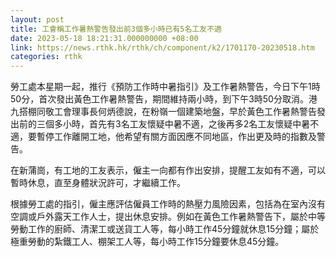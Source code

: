 ```yaml
---
layout: post
title: 工會稱工作暑熱警告發出前3個多小時已有5名工友不適
date: 2023-05-18 18:21:31.000000000 +08:00
link: https://news.rthk.hk/rthk/ch/component/k2/1701170-20230518.htm
categories: rthk
---
```


勞工處本星期一起，推行《預防工作時中暑指引》及工作暑熱警告，今日下午1時50分，首次發出黃色工作暑熱警告，期間維持兩小時，到下午3時50分取消。港九搭棚同敬工會理事長何炳德說，在粉嶺一個建築地盤，早於黃色工作暑熱警告發出前的三個多小時，首先有3名工友懷疑中暑不適，之後再多2名工友懷疑中暑不適，要暫停工作離開工地，他希望有關方面因應不同地區，作出更及時的指數及警告。

在新蒲崗，有工地的工友表示，僱主一向都有作出安排，提醒工友如有不適，可以暫時休息，直至身體狀況許可，才繼續工作。

根據勞工處的指引，僱主應評估僱員工作時的熱壓力風險因素，包括為在室內沒有空調或戶外露天工作人士，提出休息安排。例如在黃色工作暑熱警告下，屬於中等勞動工作的廚師、清潔工或送貨工人等，每小時工作45分鐘就休息15分鐘；屬於極重勞動的紮鐵工人、棚架工人等，每小時工作15分鐘要休息45分鐘。
